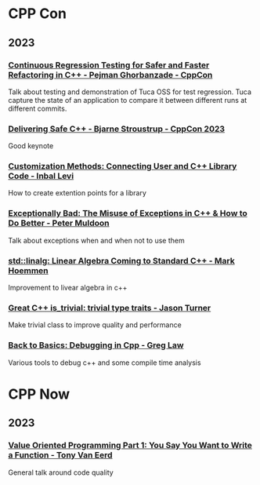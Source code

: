 # CPP Con
## 2023
###  [Continuous Regression Testing for Safer and Faster Refactoring in C++ - Pejman Ghorbanzade - CppCon](https://www.youtube.com/watch?v=c8Z3iSL9vYs&list=PLHTh1InhhwT7gQEuYznhhvAYTel0qzl72&index=21)
Talk about testing and demonstration of Tuca OSS for test regression. Tuca capture the state of an application to compare it between different runs at different commits.

### [Delivering Safe C++ - Bjarne Stroustrup - CppCon 2023](https://www.youtube.com/watch?v=I8UvQKvOSSw&list=PLHTh1InhhwT7gQEuYznhhvAYTel0qzl72&index=6&pp=iAQB)
Good keynote

### [Customization Methods: Connecting User and C++ Library Code - Inbal Levi](https://www.youtube.com/watch?v=mdh9GLWXWyY&list=PLHTh1InhhwT7gQEuYznhhvAYTel0qzl72&index=14)
How to create extention points for a library

### [Exceptionally Bad: The Misuse of Exceptions in C++ & How to Do Better - Peter Muldoon](https://www.youtube.com/watch?v=Oy-VTqz1_58&list=PLHTh1InhhwT7gQEuYznhhvAYTel0qzl72&index=27&pp=iAQB)
Talk about exceptions when and when not to use them

### [std::linalg: Linear Algebra Coming to Standard C++ - Mark Hoemmen](https://www.youtube.com/watch?v=-UXHMlAMXNk&list=PLHTh1InhhwT7gQEuYznhhvAYTel0qzl72&index=37)
Improvement to livear algebra in c++

### [Great C++ is_trivial: trivial type traits - Jason Turner](https://www.youtube.com/watch?v=bpF1LKQBgBQ&list=PLHTh1InhhwT7gQEuYznhhvAYTel0qzl72&index=109&pp=iAQB)
Make trivial class to improve quality and performance

### [Back to Basics: Debugging in Cpp - Greg Law](https://www.youtube.com/watch?v=qgszy9GquRs&list=PLHTh1InhhwT7gQEuYznhhvAYTel0qzl72&index=12)
Various tools to debug c++ and some compile time analysis

# CPP Now
## 2023
### [Value Oriented Programming Part 1: You Say You Want to Write a Function - Tony Van Eerd](https://www.youtube.com/watch?v=b4p_tcLYDV0&list=PL_AKIMJc4roUIwMsWnA9WPFJdCRfNUWHP&index=46)
General talk around code quality